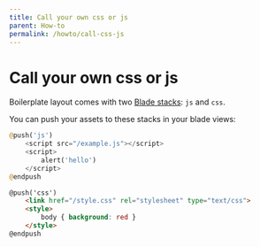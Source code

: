 ```yaml
---
title: Call your own css or js
parent: How-to
permalink: /howto/call-css-js
---
```


# Call your own css or js

Boilerplate layout comes with two [Blade stacks](https://laravel.com/docs/blade#stacks): `js` and `css`.

You can push your assets to these stacks in your blade views:

```php
@push('js')
    <script src="/example.js"></script>
    <script>
        alert('hello')
    </script>
@endpush
```

```html
@push('css')
    <link href="/style.css" rel="stylesheet" type="text/css">
    <style>
        body { background: red }
    </style>
@endpush
```